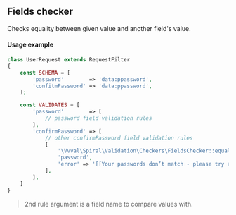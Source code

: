 ## Fields checker
Checks equality between given value and another field's value.

#### Usage example
```php
class UserRequest extends RequestFilter
{
    const SCHEMA = [
        'password'        => 'data:ppassword',
        'confitmPassword' => 'data:ppassword',
    ];

    const VALIDATES = [        
        'password'        => [
            // password field validation rules         
        ],
        'confirmPassword' => [
            // other confirmPassword field validation rules
            [
                '\Vvval\Spiral\Validation\Checkers\FieldsChecker::equalsTo',
                'password',
                'error' => '[[Your passwords don’t match - please try again.]]'
            ],
        ],
    ]
}
```
> 2nd rule argument is a field name to compare values with.